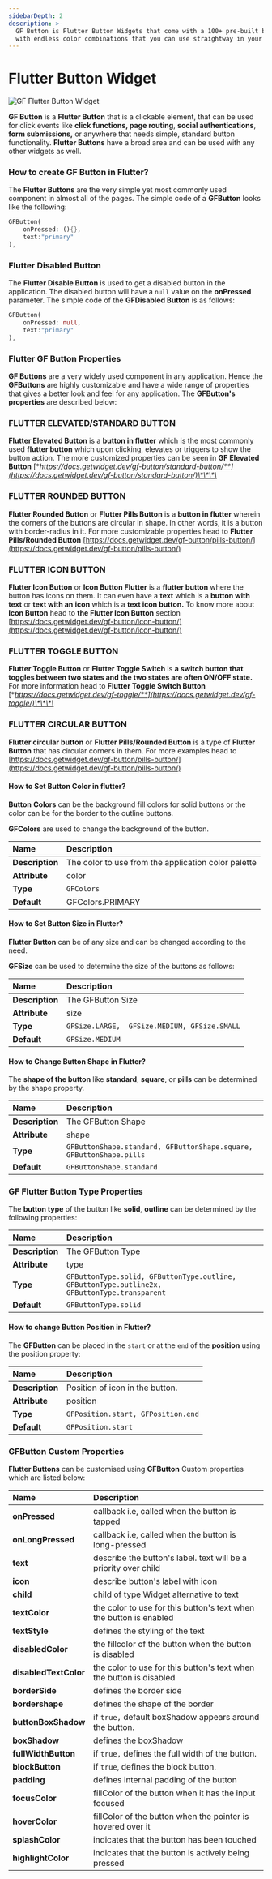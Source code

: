 ```yaml
---
sidebarDepth: 2
description: >-
  GF Button is Flutter Button Widgets that come with a 100+ pre-built button
  with endless color combinations that you can use straightway in your project.
---
```


# Flutter Button Widget

![GF Flutter Button Widget ](https://ik.imagekit.io/ionicfirebaseapp/getwidget/docs/tr:w-800,f-auto/Gw_buttons_E5z1JheN4.png)

**GF Button** is a **Flutter Button** that is a clickable element, that can be used for click events like **click functions, page routing**, **social authentications**, **form submissions,** or anywhere that needs simple, standard button functionality. **Flutter Buttons** have a broad area and can be used with any other widgets as well.

### How to create GF Button in Flutter? 

The **Flutter Buttons** are the very simple yet most commonly used component in almost all of the pages. The simple code of a **GFButton** looks like the following:

```dart
GFButton(
    onPressed: (){},
    text:"primary"
),
```

### Flutter Disabled Button

The **Flutter Disable Button** is used to get a disabled button in the application. The disabled button will have a `null` value on the **onPressed** parameter. The simple code of the **GFDisabled Button** is as follows:

```dart
GFButton(                          
    onPressed: null,             
    text:"primary"
),
```

### Flutter GF Button Properties

**GF Buttons** are a very widely used component in any application. Hence the **GFButtons** are highly customizable and have a wide range of properties that gives a better look and feel for any application. The **GFButton's properties** are described below:

### FLUTTER ELEVATED/STANDARD BUTTON 

**Flutter Elevated Button** is a **button in flutter** which is the most commonly used **flutter button** which upon clicking, elevates or triggers to show the button action. The more customized properties can be seen in **GF Elevated Button** [**https://docs.getwidget.dev/gf-button/standard-button/**](https://docs.getwidget.dev/gf-button/standard-button/)\*\*\*\*

### FLUTTER ROUNDED BUTTON 

**Flutter Rounded Button** or **Flutter Pills Button** is a **button in flutter** wherein the corners of the buttons are circular in shape. In other words, it is a button with border-radius in it. For more customizable properties head to **Flutter Pills/Rounded Button** [https://docs.getwidget.dev/gf-button/pills-button/](https://docs.getwidget.dev/gf-button/pills-button/)

### FLUTTER ICON BUTTON 

**Flutter Icon Button** or **Icon Button Flutter** is a **flutter button** where the button has icons on them. It can even have a **text** which is a **button with text** or **text with an** **icon** which is a **text icon button.** To know more about  **Icon Button** head to **the Flutter Icon Button** section [https://docs.getwidget.dev/gf-button/icon-button/](https://docs.getwidget.dev/gf-button/icon-button/)

### **FLUTTER TOGGLE BUTTON**

**Flutter Toggle Button** or **Flutter Toggle Switch** is ****a **switch button** that toggles between two states and the two states are often **ON/OFF** state**.** For more information head to **Flutter Toggle Switch Button** [**https://docs.getwidget.dev/gf-toggle/**](https://docs.getwidget.dev/gf-toggle/)\*\*\*\*

### FLUTTER CIRCULAR BUTTON

**Flutter circular button** or **Flutter Pills/Rounded Button** is a type of **Flutter Button** that has circular corners in them. For more examples head to [https://docs.getwidget.dev/gf-button/pills-button/](https://docs.getwidget.dev/gf-button/pills-button/)

#### How to Set Button Color in flutter? 

**Button** **Colors** can be the background fill colors for solid buttons or the color can be for the border to the outline buttons.

**GFColors** are used to change the background of the button.

| Name | Description |
| :--- | :--- |
| **Description** | The color to use from the application color palette |
| **Attribute** | color |
| **Type** | `GFColors` |
| **Default** | GFColors.PRIMARY |

#### How to Set Button Size in Flutter?

**Flutter** **Button** can be of any size and can be changed according to the need.

**GFSize** can be used to determine the size of the buttons as follows:

| Name | Description |
| :--- | :--- |
| **Description** | The GFButton Size |
| **Attribute** | size |
| **Type** | `GFSize.LARGE,  GFSize.MEDIUM, GFSize.SMALL` |
| **Default** | `GFSize.MEDIUM` |

#### How to Change Button Shape in Flutter?

The **shape of the button** like **standard**, **square**,  or **pills** can be determined by the shape property.

| Name | Description |
| :--- | :--- |
| **Description** | The GFButton Shape |
| **Attribute** | shape |
| **Type** | `GFButtonShape.standard, GFButtonShape.square, GFButtonShape.pills` |
| **Default** | `GFButtonShape.standard`  |

### GF Flutter Button Type Properties

The **button type** of the button like **solid**, **outline** can be determined by the following properties:

| Name | Description |
| :--- | :--- |
| **Description** | The GFButton Type |
| **Attribute** | type |
| **Type** | `GFButtonType.solid, GFButtonType.outline, GFButtonType.outline2x, GFButtonType.transparent` |
| **Default** | `GFButtonType.solid` |

#### How to change Button Position in Flutter?

The **GFButton** can be placed in the `start` or at the `end` of the **position** using the position property:

| Name | Description |
| :--- | :--- |
| **Description** | Position of icon in the button. |
| **Attribute** | position |
| **Type** | `GFPosition.start, GFPosition.end` |
| **Default** | `GFPosition.start` |

### GFButton Custom Properties

**Flutter Buttons** can be customised using **GFButton** Custom properties which are listed below:

| Name | Description |
| :--- | :--- |
| **onPressed** | callback i.e, called when the button is tapped |
| **onLongPressed** | callback i.e, called when the button is long-pressed |
| **text** | describe the button's label. text will be a priority over child |
| **icon** | describe button's label with icon |
| **child** | child of type Widget alternative to text |
| **textColor** | the color to use for this button's text when the button is enabled |
| **textStyle** | defines the styling of the text |
| **disabledColor** | the fillcolor of  the button when the button is disabled |
| **disabledTextColor** | the color to use for this button's text when the button is disabled |
| **borderSide** | defines the border side |
| **bordershape** | defines the shape of the border |
| **buttonBoxShadow** | if `true,` default boxShadow appears around the button. |
| **boxShadow** | defines the boxShadow |
| **fullWidthButton** | if `true,` defines the full width of the button. |
| **blockButton** | if `true`, defines the block button. |
| **padding** | defines internal padding of the button |
| **focusColor** | fillColor of the button when it has the input focused |
| **hoverColor** | fillColor of the button when the pointer is hovered over it |
| **splashColor** | indicates that the button has been touched |
| **highlightColor** | indicates that the button is actively being pressed |

